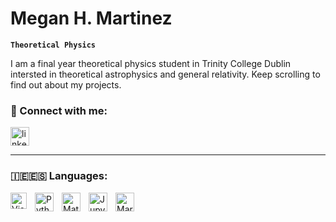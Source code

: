 # Megan H. Martinez

**`Theoretical Physics`**

I am a final year theoretical physics student in Trinity College Dublin intersted in theoretical astrophysics and general relativity. Keep scrolling to find out about my projects.

### 🔗 Connect with me:
<a href="https://www.linkedin.com/in/megan-h-martinez-070239239">
<img align="centre" alt="linkedin" width="30px" style="padding-right:10px"
    src="https://cdn.jsdelivr.net/gh/devicons/devicon@latest/icons/linkedin/linkedin-original.svg"/></a>

---
### 🇮🇪🇪🇸 Languages:
<img align="left" alt="Visual Studio Code" width="26px" src="https://cdn.jsdelivr.net/gh/devicons/devicon/icons/vscode/vscode-original.svg" style="padding-right:10px;" />
<img align="left" alt="Python" width="30px" style="padding-right:10px;" src="https://cdn.jsdelivr.net/gh/devicons/devicon/icons/python/python-plain.svg" />
<img align="left" alt="Matlab" width="30px" style="padding-right:10px;" src="https://cdn.jsdelivr.net/gh/devicons/devicon@latest/icons/matlab/matlab-original.svg"/>
<img align="left" alt="Jupyter" width="30px" style="padding-right:10px;" src="https://cdn.jsdelivr.net/gh/devicons/devicon@latest/icons/jupyter/jupyter-original-wordmark.svg"/>
<img class="filter-white" align="left" alt="Markdown" width="30px" style="padding-right:10px;" src="https://cdn.jsdelivr.net/gh/devicons/devicon@latest/icons/markdown/markdown-original.svg" />

